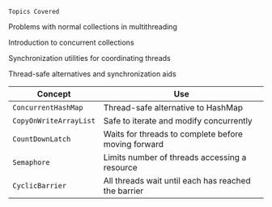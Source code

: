    Topics Covered

Problems with normal collections in multithreading

Introduction to concurrent collections

Synchronization utilities for coordinating threads


Thread-safe alternatives and synchronization aids


| Concept | Use |
|----------|-----|
| `ConcurrentHashMap` | Thread-safe alternative to HashMap |
| `CopyOnWriteArrayList` | Safe to iterate and modify concurrently |
| `CountDownLatch` | Waits for threads to complete before moving forward |
| `Semaphore` | Limits number of threads accessing a resource |
| `CyclicBarrier` | All threads wait until each has reached the barrier |
